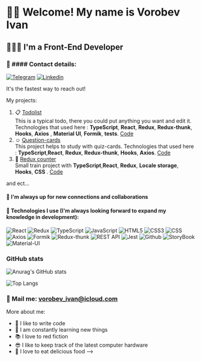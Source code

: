 # 🐱‍👤 Welcome! My name is **Vorobev Ivan**
## 👨🏻‍💻 I'm a Front-End Developer
### 🤍 #### Contact details:
[![Telegram](https://img.shields.io/badge/-Telegram-282c34?style=for-the-badge&logo=telegram)](https://t.me/ivanchaii)
[![Linkedin](https://img.shields.io/badge/-Linkedin-282c34?style=for-the-badge&logo=linkedin&logoColor=764ABC)](https://www.linkedin.com/in/ivan-vorobev-277230225/)

It's the fastest way to reach out!

My projects:

1. :clipboard:  [Todolist](https://or1ginald.github.io/todolist)   
   This is a typical todo, there you could put anything you want and edit it. Technologies that used here : **TypeScript**, **React**, **Redux**, **Redux-thunk**, **Hooks**, **Axios** , **Material UI**, **Formik**, **tests**. [Code](https://github.com/Or1ginald/todolist)
2. :relaxed: [Question-cards](https://or1ginald.github.io/questionCards)  
   This project helps to study with quiz-cards. Technologies that used here : **TypeScript**,**React**, **Redux**, **Redux-thunk**, **Hooks**, **Axios**.
   [Code](https://github.com/Or1ginald/questionCards)
3. :sheep:  [Redux counter](https://or1ginald.github.io/counter/)  
   Small train project with  **TypeScript**,**React**, **Redux**, **Locale storage**,  **Hooks**, **CSS** . [Code](https://github.com/Or1ginald/counter)

and ect...

#### 🎯 I'm  always up for new connections and collaborations
#### 🖤 Technologies I use (I'm always looking forward to expand my knowledge in development):
![React](https://img.shields.io/badge/-React-282c34?style=for-the-badge&logo=react)
![Redux](https://img.shields.io/badge/-Redux-282c34?style=for-the-badge&logo=redux&logoColor=764ABC)
![TypeScript](https://img.shields.io/badge/-TypeScript-282c34?style=for-the-badge&logo=typeScript)
![JavaScript](https://img.shields.io/badge/-JavaScript-282c34?style=for-the-badge&logo=javaScript)
![HTML5](https://img.shields.io/badge/-HTML5-282c34?style=for-the-badge&logo=HTML5)
![CSS3](https://img.shields.io/badge/-CSS3-282c34?style=for-the-badge&logo=CSS3)
![CSS](https://img.shields.io/badge/-CSS_preprocessor-282c34?style=for-the-badge&logo)
![Axios](https://img.shields.io/badge/-Axios-282c34?style=for-the-badge&logo=axios)
![Formik](https://img.shields.io/badge/-Formik-282c34?style=for-the-badge&logo=formik)
![Redux-thunk](https://img.shields.io/badge/-Redux_thunk-282c34?style=for-the-badge&logo=redux_thunk)
![REST API](https://img.shields.io/badge/-REST_API-282c34?style=for-the-badge&logo=rest)
![Jest](https://img.shields.io/badge/-Jest-282c34?style=for-the-badge&logo=jest)
![Github](https://img.shields.io/badge/-Github-282c34?style=for-the-badge&logo=Github)
![StoryBook](https://img.shields.io/badge/-StoryBook-282c34?style=for-the-badge&logo=StoryBook)
![Material-UI](https://img.shields.io/badge/-Material_UI-282c34?style=for-the-badge&logo=material_design)

### GitHub stats
![Anurag's GitHub stats](https://github-readme-stats.vercel.app/api?username=Originald&hide=stars,contribs&show_icons=true&theme=dracula)

![Top Langs](https://github-readme-stats.vercel.app/api/top-langs/?username=or1ginald&layout=compact)

### 💌 Mail me: vorobev_ivan@icloud.com


More about me:
- 💪 I like to write code
- 🥅 I am constantly learning new things
- 📚 I love to red fiction
- 😎 I like to keep track of the latest computer hardware
- 🍖 I love to eat delicious food
  -->
